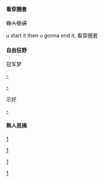 
#### 看穿圈套

~~做人低调~~

u start it then u gonna end it. 看穿圈套



#### 自由狂野

冠军梦

[-](https://twitter.com/NBA/status/874563899118428160)

[-](https://twitter.com/RTGIFS/status/874475696898400256)

示好

[-](https://twitter.com/NailButNoHammer/status/874602494646767616)

#### 熟人恶搞

[1](https://twitter.com/markmasters17/status/874502793872252932)

[1](https://twitter.com/Nai_Roy/status/874488741091360768)

[1](https://twitter.com/NBAonTNT/status/874478672232755201)

[1](https://twitter.com/SplashWarriorss/status/874471593178746882#跳舞)



